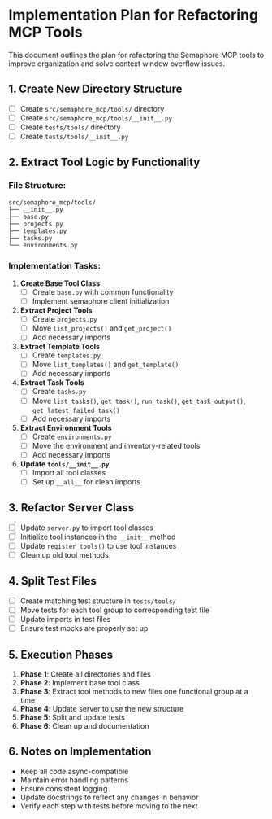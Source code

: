 # Implementation Plan for Refactoring MCP Tools

This document outlines the plan for refactoring the Semaphore MCP tools to improve organization and solve context window overflow issues.

## 1. Create New Directory Structure

- [ ] Create `src/semaphore_mcp/tools/` directory
- [ ] Create `src/semaphore_mcp/tools/__init__.py`
- [ ] Create `tests/tools/` directory
- [ ] Create `tests/tools/__init__.py`

## 2. Extract Tool Logic by Functionality

### File Structure:

```
src/semaphore_mcp/tools/
├── __init__.py
├── base.py
├── projects.py
├── templates.py
├── tasks.py
└── environments.py
```

### Implementation Tasks:

1. **Create Base Tool Class**
   - [ ] Create `base.py` with common functionality
   - [ ] Implement semaphore client initialization

2. **Extract Project Tools**
   - [ ] Create `projects.py`
   - [ ] Move `list_projects()` and `get_project()`
   - [ ] Add necessary imports

3. **Extract Template Tools**
   - [ ] Create `templates.py`
   - [ ] Move `list_templates()` and `get_template()`
   - [ ] Add necessary imports

4. **Extract Task Tools**
   - [ ] Create `tasks.py`
   - [ ] Move `list_tasks()`, `get_task()`, `run_task()`, `get_task_output()`, `get_latest_failed_task()`
   - [ ] Add necessary imports

5. **Extract Environment Tools**
   - [ ] Create `environments.py`
   - [ ] Move the environment and inventory-related tools
   - [ ] Add necessary imports

6. **Update `tools/__init__.py`**
   - [ ] Import all tool classes
   - [ ] Set up `__all__` for clean imports

## 3. Refactor Server Class

- [ ] Update `server.py` to import tool classes
- [ ] Initialize tool instances in the `__init__` method
- [ ] Update `register_tools()` to use tool instances
- [ ] Clean up old tool methods

## 4. Split Test Files

- [ ] Create matching test structure in `tests/tools/`
- [ ] Move tests for each tool group to corresponding test file
- [ ] Update imports in test files
- [ ] Ensure test mocks are properly set up

## 5. Execution Phases

1. **Phase 1**: Create all directories and files
2. **Phase 2**: Implement base tool class
3. **Phase 3**: Extract tool methods to new files one functional group at a time
4. **Phase 4**: Update server to use the new structure
5. **Phase 5**: Split and update tests
6. **Phase 6**: Clean up and documentation

## 6. Notes on Implementation

- Keep all code async-compatible
- Maintain error handling patterns
- Ensure consistent logging
- Update docstrings to reflect any changes in behavior
- Verify each step with tests before moving to the next
